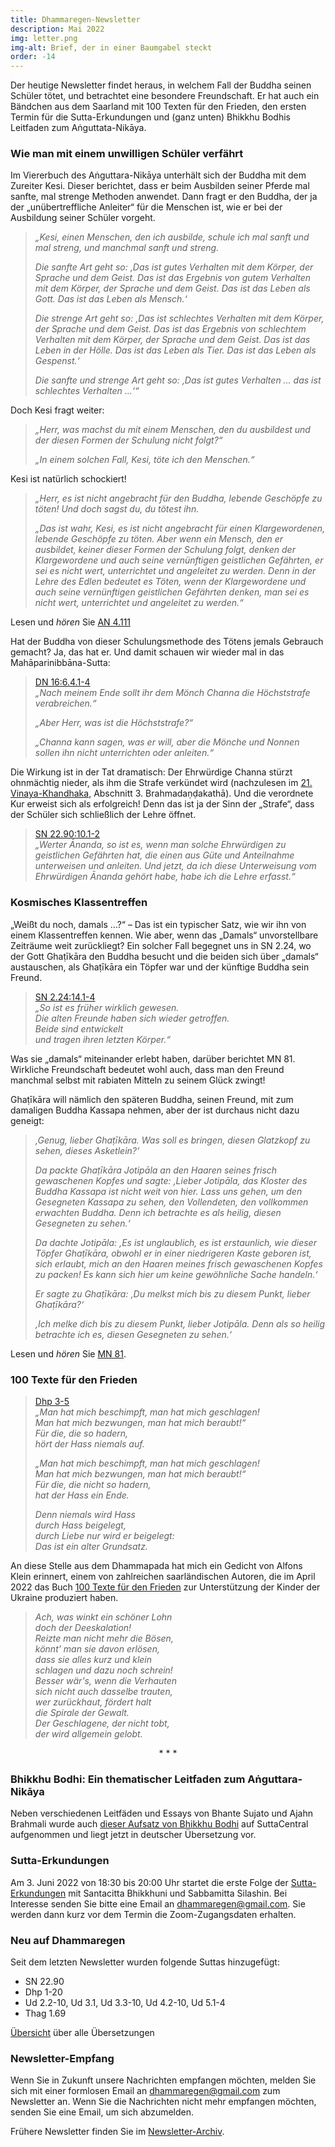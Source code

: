 ```yaml
---
title: Dhammaregen-Newsletter
description: Mai 2022
img: letter.png
img-alt: Brief, der in einer Baumgabel steckt
order: -14
---
```


Der heutige Newsletter findet heraus, in welchem Fall der Buddha seinen Schüler tötet, und betrachtet eine besondere Freundschaft. Er hat auch ein Bändchen aus dem Saarland mit 100 Texten für den Frieden, den ersten Termin für die Sutta-Erkundungen und (ganz unten) Bhikkhu Bodhis Leitfaden zum Aṅguttata-Nikāya.

### Wie man mit einem unwilligen Schüler verfährt

Im Viererbuch des Aṅguttara-Nikāya unterhält sich der Buddha mit dem Zureiter Kesi. Dieser berichtet, dass er beim Ausbilden seiner Pferde mal sanfte, mal strenge Methoden anwendet. Dann fragt er den Buddha, der ja der „unübertreffliche Anleiter“ für die Menschen ist, wie er bei der Ausbildung seiner Schüler vorgeht.

> *„Kesi, einen Menschen, den ich ausbilde, schule ich mal sanft und mal streng, und manchmal sanft und streng.* 
> 
> *Die sanfte Art geht so: ‚Das ist gutes Verhalten mit dem Körper, der Sprache und dem Geist. Das ist das Ergebnis von gutem Verhalten mit dem Körper, der Sprache und dem Geist. Das ist das Leben als Gott. Das ist das Leben als Mensch.‘* 
> 
> *Die strenge Art geht so: ‚Das ist schlechtes Verhalten mit dem Körper, der Sprache und dem Geist. Das ist das Ergebnis von schlechtem Verhalten mit dem Körper, der Sprache und dem Geist. Das ist das Leben in der Hölle. Das ist das Leben als Tier. Das ist das Leben als Gespenst.‘*
> 
> *Die sanfte und strenge Art geht so: ‚Das ist gutes Verhalten … das ist schlechtes Verhalten …‘“*

Doch Kesi fragt weiter:

> *„Herr, was machst du mit einem Menschen, den du ausbildest und der diesen Formen der Schulung nicht folgt?“* 
> 
> *„In einem solchen Fall, Kesi, töte ich den Menschen.“* 

Kesi ist natürlich schockiert!

> *„Herr, es ist nicht angebracht für den Buddha, lebende Geschöpfe zu töten! Und doch sagst du, du tötest ihn.* 
> 
> *„Das ist wahr, Kesi, es ist nicht angebracht für einen Klargewordenen, lebende Geschöpfe zu töten. Aber wenn ein Mensch, den er ausbildet, keiner dieser Formen der Schulung folgt, denken der Klargewordene und auch seine vernünftigen geistlichen Gefährten, er sei es nicht wert, unterrichtet und angeleitet zu werden. Denn in der Lehre des Edlen bedeutet es Töten, wenn der Klargewordene und auch seine vernünftigen geistlichen Gefährten denken, man sei es nicht wert, unterrichtet und angeleitet zu werden.“*

Lesen und *hören* Sie [AN 4.111](/suttas/#an4.111/de/sabbamitta:0.1)

Hat der Buddha von dieser Schulungsmethode des Tötens jemals Gebrauch gemacht? Ja, das hat er. Und damit schauen wir wieder mal in das Mahāparinibbāna-Sutta:

> [DN 16:6.4.1-4](/suttas/#dn16/de/sabbamitta:6.4.1)  
> *„Nach meinem Ende sollt ihr dem Mönch Channa die Höchststrafe verabreichen.“*
> 
> *„Aber Herr, was ist die Höchststrafe?“*
> 
> *„Channa kann sagen, was er will, aber die Mönche und Nonnen sollen ihn nicht unterrichten oder anleiten.“*

Die Wirkung ist in der Tat dramatisch: Der Ehrwürdige Channa stürzt ohnmächtig nieder, als ihm die Strafe verkündet wird (nachzulesen im [21. Vinaya-Khandhaka](https://suttacentral.net/pli-tv-kd21/de/schaefer-beyerlein), Abschnitt 3. Brahmadaṇḍakathā). Und die verordnete Kur erweist sich als erfolgreich! Denn das ist ja der Sinn der „Strafe“, dass der Schüler sich schließlich der Lehre öffnet.

> [SN 22.90:10.1-2](/suttas/#sn22.90/de/sabbamitta:10.1)  
> *„Werter Ānanda, so ist es, wenn man solche Ehrwürdigen zu geistlichen Gefährten hat, die einen aus Güte und Anteilnahme unterweisen und anleiten. Und jetzt, da ich diese Unterweisung vom Ehrwürdigen Ānanda gehört habe, habe ich die Lehre erfasst.“*

### Kosmisches Klassentreffen

„Weißt du noch, damals …?“ – Das ist ein typischer Satz, wie wir ihn von einem Klassentreffen kennen. Wie aber, wenn das „Damals“ unvorstellbare Zeiträume weit zurückliegt? Ein solcher Fall begegnet uns in SN 2.24, wo der Gott Ghaṭīkāra den Buddha besucht und die beiden sich über „damals“ austauschen, als Ghaṭīkāra ein Töpfer war und der künftige Buddha sein Freund.

>[SN 2.24:14.1-4](/suttas/#sn2.24/de/sabbamitta:14.1)  
>*„So ist es früher wirklich gewesen.*    
>*Die alten Freunde haben sich wieder getroffen.*    
>*Beide sind entwickelt*    
>*und tragen ihren letzten Körper.“*  

Was sie „damals“ miteinander erlebt haben, darüber berichtet MN 81. Wirkliche Freundschaft bedeutet wohl auch, dass man den Freund manchmal selbst mit rabiaten Mitteln zu seinem Glück zwingt!

Ghaṭīkāra will nämlich den späteren Buddha, seinen Freund, mit zum damaligen Buddha Kassapa nehmen, aber der ist durchaus nicht dazu geneigt:

>*‚Genug, lieber Ghaṭīkāra. Was soll es bringen, diesen Glatzkopf zu sehen, dieses Asketlein?‘*
>
>*Da packte Ghaṭīkāra Jotipāla an den Haaren seines frisch gewaschenen Kopfes und sagte: ‚Lieber Jotipāla, das Kloster des Buddha Kassapa ist nicht weit von hier. Lass uns gehen, um den Gesegneten Kassapa zu sehen, den Vollendeten, den vollkommen erwachten Buddha. Denn ich betrachte es als heilig, diesen Gesegneten zu sehen.‘* 
>
>*Da dachte Jotipāla: ‚Es ist unglaublich, es ist erstaunlich, wie dieser Töpfer Ghaṭīkāra, obwohl er in einer niedrigeren Kaste geboren ist, sich erlaubt, mich an den Haaren meines frisch gewaschenen Kopfes zu packen! Es kann sich hier um keine gewöhnliche Sache handeln.‘* 
>
>*Er sagte zu Ghaṭīkāra: ‚Du melkst mich bis zu diesem Punkt, lieber Ghaṭīkāra?‘* 
>
>*‚Ich melke dich bis zu diesem Punkt, lieber Jotipāla. Denn als so heilig betrachte ich es, diesen Gesegneten zu sehen.‘* 

Lesen und *hören* Sie [MN 81](/suttas/#mn81/de/sabbamitta:0.1).

### 100 Texte für den Frieden

>[Dhp 3-5](/suttas/#dhp3/de/sabbamitta:1)  
>*„Man hat mich beschimpft, man hat mich geschlagen!  
>Man hat mich bezwungen, man hat mich beraubt!“  
>Für die, die so hadern,  
>hört der Hass niemals auf.*  
>
>*„Man hat mich beschimpft, man hat mich geschlagen!  
>Man hat mich bezwungen, man hat mich beraubt!“  
>Für die, die nicht so hadern,  
>hat der Hass ein Ende.*  
>
>*Denn niemals wird Hass  
>durch Hass beigelegt,  
>durch Liebe nur wird er beigelegt:  
>Das ist ein alter Grundsatz.*

An diese Stelle aus dem Dhammapada hat mich ein Gedicht von Alfons Klein erinnert, einem von zahlreichen saarländischen Autoren, die im April 2022 das Buch [100 Texte für den Frieden](https://www.edition-schaumberg.shop/p/100-texte-fuer-den-frieden) zur Unterstützung der Kinder der Ukraine produziert haben.

>*Ach, was winkt ein schöner Lohn*  
>*doch der Deeskalation!*  
>*Reizte man nicht mehr die Bösen,*  
>*könnt' man sie davon erlösen,*  
>*dass sie alles kurz und klein*  
>*schlagen und dazu noch schrein!*  
>*Besser wär's, wenn die Verhauten*  
>*sich nicht auch dasselbe trauten,*  
>*wer zurückhaut, fördert halt*  
>*die Spirale der Gewalt.*  
>*Der Geschlagene, der nicht tobt,*  
>*der wird allgemein gelobt.*

<div style="text-align: center;">* * *</div>

### Bhikkhu Bodhi: Ein thematischer Leitfaden zum Aṅguttara-Nikāya

Neben verschiedenen Leitfäden und Essays von Bhante Sujato und Ajahn Brahmali wurde auch [dieser Aufsatz von Bhikkhu Bodhi](https://suttacentral.net/an-introduction-bodhi?lang=de) auf SuttaCentral aufgenommen und liegt jetzt in deutscher Übersetzung vor.

### Sutta-Erkundungen 

Am 3. Juni 2022 von 18:30 bis 20:00 Uhr startet die erste Folge der [Sutta-Erkundungen](/wiki/Erkundungen) mit Santacitta Bhikkhuni und Sabbamitta Silashin. Bei Interesse senden Sie bitte eine Email an [dhammaregen@gmail.com](mailto:dhammaregen@gmail.com). Sie werden dann kurz vor dem Termin die Zoom-Zugangsdaten erhalten.

### Neu auf Dhammaregen

Seit dem letzten Newsletter wurden folgende Suttas hinzugefügt:
- SN 22.90
- Dhp 1-20
- Ud 2.2-10, Ud 3.1, Ud 3.3-10, Ud 4.2-10, Ud 5.1-4
- Thag 1.69

[Übersicht](/Übersetzung/Übersicht) über alle Übersetzungen

### Newsletter-Empfang

Wenn Sie in Zukunft unsere Nachrichten empfangen möchten, melden Sie sich mit einer formlosen Email an [dhammaregen@gmail.com](mailto:dhammaregen@gmail.com) zum Newsletter an. Wenn Sie die Nachrichten nicht mehr empfangen möchten, senden Sie eine Email, um sich abzumelden.

Frühere Newsletter finden Sie im [Newsletter-Archiv](/wiki/news).
